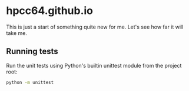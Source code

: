 # hpcc64.github.io
This is just a start of something quite new for me. Let's see how far it will take me.

## Running tests

Run the unit tests using Python's builtin unittest module from the project root:

```sh
python -m unittest
```

